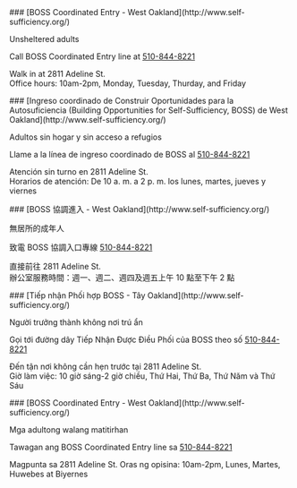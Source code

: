 <RenderIf language="en">
### [BOSS Coordinated Entry - West Oakland](http://www.self-sufficiency.org/)

Unsheltered adults

Call BOSS Coordinated Entry line at [510-844-8221](tel:+1-510-844-8221)

Walk in at 2811 Adeline St.  
 Office hours: 10am-2pm, Monday, Tuesday, Thurday, and Friday

</RenderIf>
<RenderIf language="es">
### [Ingreso coordinado de Construir Oportunidades para la Autosuficiencia (Building Opportunities for Self-Sufficiency, BOSS) de West Oakland](http://www.self-sufficiency.org/)

Adultos sin hogar y sin acceso a refugios

Llame a la línea de ingreso coordinado de BOSS al [510-844-8221](tel:+1-510-844-8221)

Atención sin turno en 2811 Adeline St.  
 Horarios de atención: De 10 a. m. a 2 p. m. los lunes, martes, jueves y viernes

</RenderIf>
<RenderIf language="zh">
### [BOSS 協調進入 - West Oakland](http://www.self-sufficiency.org/)

無居所的成年人

致電 BOSS 協調入口專線 [510-844-8221](tel:+1-510-844-8221)

直接前往 2811 Adeline St.  
 辦公室服務時間：週一、週二、週四及週五上午 10 點至下午 2 點

</RenderIf>
<RenderIf language="vi">
### [Tiếp nhận Phối hợp BOSS - Tây Oakland](http://www.self-sufficiency.org/)

Người trưởng thành không nơi trú ẩn

Gọi tới đường dây Tiếp Nhận Được Điều Phối của BOSS theo số [510-844-8221](tel:+1-510-844-8221)

Đến tận nơi không cần hẹn trước tại 2811 Adeline St.  
 Giờ làm việc: 10 giờ sáng-2 giờ chiều, Thứ Hai, Thứ Ba, Thứ Năm và Thứ Sáu

</RenderIf>
<RenderIf language="tl">
### [BOSS Coordinated Entry - West Oakland](http://www.self-sufficiency.org/)

Mga adultong walang matitirhan

Tawagan ang BOSS Coordinated Entry line sa [510-844-8221](tel:+1-510-844-8221)

Magpunta sa 2811 Adeline St.
Oras ng opisina: 10am-2pm, Lunes, Martes, Huwebes at Biyernes

</RenderIf>
